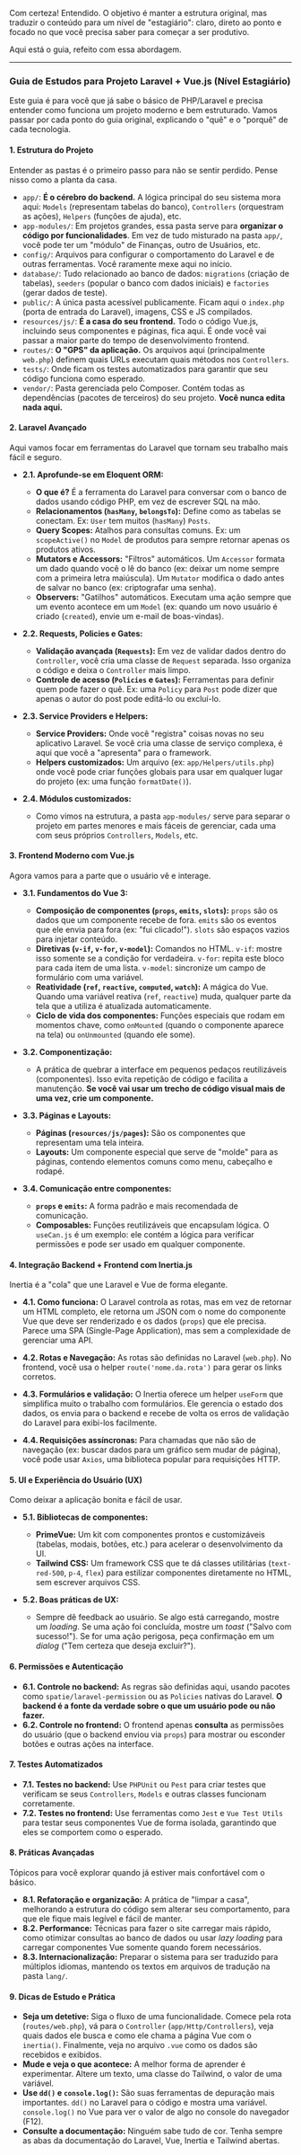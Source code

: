 Com certeza! Entendido. O objetivo é manter a estrutura original, mas traduzir o conteúdo para um nível de "estagiário": claro, direto ao ponto e focado no que você precisa saber para começar a ser produtivo.

Aqui está o guia, refeito com essa abordagem.

---

### **Guia de Estudos para Projeto Laravel + Vue.js (Nível Estagiário)**

Este guia é para você que já sabe o básico de PHP/Laravel e precisa entender como funciona um projeto moderno e bem estruturado. Vamos passar por cada ponto do guia original, explicando o "quê" e o "porquê" de cada tecnologia.

#### **1. Estrutura do Projeto**

Entender as pastas é o primeiro passo para não se sentir perdido. Pense nisso como a planta da casa.

* `app/`: **É o cérebro do backend.** A lógica principal do seu sistema mora aqui: `Models` (representam tabelas do banco), `Controllers` (orquestram as ações), `Helpers` (funções de ajuda), etc.
* `app-modules/`: Em projetos grandes, essa pasta serve para **organizar o código por funcionalidades**. Em vez de tudo misturado na pasta `app/`, você pode ter um "módulo" de Finanças, outro de Usuários, etc.
* `config/`: Arquivos para configurar o comportamento do Laravel e de outras ferramentas. Você raramente mexe aqui no início.
* `database/`: Tudo relacionado ao banco de dados: `migrations` (criação de tabelas), `seeders` (popular o banco com dados iniciais) e `factories` (gerar dados de teste).
* `public/`: A única pasta acessível publicamente. Ficam aqui o `index.php` (porta de entrada do Laravel), imagens, CSS e JS compilados.
* `resources/js/`: **É a casa do seu frontend.** Todo o código Vue.js, incluindo seus componentes e páginas, fica aqui. É onde você vai passar a maior parte do tempo de desenvolvimento frontend.
* `routes/`: **O "GPS" da aplicação.** Os arquivos aqui (principalmente `web.php`) definem quais URLs executam quais métodos nos `Controllers`.
* `tests/`: Onde ficam os testes automatizados para garantir que seu código funciona como esperado.
* `vendor/`: Pasta gerenciada pelo Composer. Contém todas as dependências (pacotes de terceiros) do seu projeto. **Você nunca edita nada aqui.**

#### **2. Laravel Avançado**

Aqui vamos focar em ferramentas do Laravel que tornam seu trabalho mais fácil e seguro.

* **2.1. Aprofunde-se em Eloquent ORM:**
    * **O que é?** É a ferramenta do Laravel para conversar com o banco de dados usando código PHP, em vez de escrever SQL na mão.
    * **Relacionamentos (`hasMany`, `belongsTo`):** Define como as tabelas se conectam. Ex: `User` tem muitos (`hasMany`) `Posts`.
    * **Query Scopes:** Atalhos para consultas comuns. Ex: um `scopeActive()` no `Model` de produtos para sempre retornar apenas os produtos ativos.
    * **Mutators e Accessors:** "Filtros" automáticos. Um `Accessor` formata um dado quando você o lê do banco (ex: deixar um nome sempre com a primeira letra maiúscula). Um `Mutator` modifica o dado antes de salvar no banco (ex: criptografar uma senha).
    * **Observers:** "Gatilhos" automáticos. Executam uma ação sempre que um evento acontece em um `Model` (ex: quando um novo usuário é criado (`created`), envie um e-mail de boas-vindas).

* **2.2. Requests, Policies e Gates:**
    * **Validação avançada (`Requests`):** Em vez de validar dados dentro do `Controller`, você cria uma classe de `Request` separada. Isso organiza o código e deixa o `Controller` mais limpo.
    * **Controle de acesso (`Policies` e `Gates`):** Ferramentas para definir quem pode fazer o quê. Ex: uma `Policy` para `Post` pode dizer que apenas o autor do post pode editá-lo ou excluí-lo.

* **2.3. Service Providers e Helpers:**
    * **Service Providers:** Onde você "registra" coisas novas no seu aplicativo Laravel. Se você cria uma classe de serviço complexa, é aqui que você a "apresenta" para o framework.
    * **Helpers customizados:** Um arquivo (ex: `app/Helpers/utils.php`) onde você pode criar funções globais para usar em qualquer lugar do projeto (ex: uma função `formatDate()`).

* **2.4. Módulos customizados:**
    * Como vimos na estrutura, a pasta `app-modules/` serve para separar o projeto em partes menores e mais fáceis de gerenciar, cada uma com seus próprios `Controllers`, `Models`, etc.

#### **3. Frontend Moderno com Vue.js**

Agora vamos para a parte que o usuário vê e interage.

* **3.1. Fundamentos do Vue 3:**
    * **Composição de componentes (`props`, `emits`, `slots`):** `props` são os dados que um componente recebe de fora. `emits` são os eventos que ele envia para fora (ex: "fui clicado!"). `slots` são espaços vazios para injetar conteúdo.
    * **Diretivas (`v-if`, `v-for`, `v-model`):** Comandos no HTML. `v-if`: mostre isso somente se a condição for verdadeira. `v-for`: repita este bloco para cada item de uma lista. `v-model`: sincronize um campo de formulário com uma variável.
    * **Reatividade (`ref`, `reactive`, `computed`, `watch`):** A mágica do Vue. Quando uma variável reativa (`ref`, `reactive`) muda, qualquer parte da tela que a utiliza é atualizada automaticamente.
    * **Ciclo de vida dos componentes:** Funções especiais que rodam em momentos chave, como `onMounted` (quando o componente aparece na tela) ou `onUnmounted` (quando ele some).

* **3.2. Componentização:**
    * A prática de quebrar a interface em pequenos pedaços reutilizáveis (componentes). Isso evita repetição de código e facilita a manutenção. **Se você vai usar um trecho de código visual mais de uma vez, crie um componente.**

* **3.3. Páginas e Layouts:**
    * **Páginas (`resources/js/pages`):** São os componentes que representam uma tela inteira.
    * **Layouts:** Um componente especial que serve de "molde" para as páginas, contendo elementos comuns como menu, cabeçalho e rodapé.

* **3.4. Comunicação entre componentes:**
    * **`props` e `emits`:** A forma padrão e mais recomendada de comunicação.
    * **Composables:** Funções reutilizáveis que encapsulam lógica. O `useCan.js` é um exemplo: ele contém a lógica para verificar permissões e pode ser usado em qualquer componente.

#### **4. Integração Backend + Frontend com Inertia.js**

Inertia é a "cola" que une Laravel e Vue de forma elegante.

* **4.1. Como funciona:** O Laravel controla as rotas, mas em vez de retornar um HTML completo, ele retorna um JSON com o nome do componente Vue que deve ser renderizado e os dados (`props`) que ele precisa. Parece uma SPA (Single-Page Application), mas sem a complexidade de gerenciar uma API.

* **4.2. Rotas e Navegação:** As rotas são definidas no Laravel (`web.php`). No frontend, você usa o helper `route('nome.da.rota')` para gerar os links corretos.

* **4.3. Formulários e validação:** O Inertia oferece um helper `useForm` que simplifica muito o trabalho com formulários. Ele gerencia o estado dos dados, os envia para o backend e recebe de volta os erros de validação do Laravel para exibi-los facilmente.

* **4.4. Requisições assíncronas:** Para chamadas que não são de navegação (ex: buscar dados para um gráfico sem mudar de página), você pode usar `Axios`, uma biblioteca popular para requisições HTTP.

#### **5. UI e Experiência do Usuário (UX)**

Como deixar a aplicação bonita e fácil de usar.

* **5.1. Bibliotecas de componentes:**
    * **PrimeVue:** Um kit com componentes prontos e customizáveis (tabelas, modais, botões, etc.) para acelerar o desenvolvimento da UI.
    * **Tailwind CSS:** Um framework CSS que te dá classes utilitárias (`text-red-500`, `p-4`, `flex`) para estilizar componentes diretamente no HTML, sem escrever arquivos CSS.

* **5.2. Boas práticas de UX:**
    * Sempre dê feedback ao usuário. Se algo está carregando, mostre um *loading*. Se uma ação foi concluída, mostre um *toast* ("Salvo com sucesso!"). Se for uma ação perigosa, peça confirmação em um *dialog* ("Tem certeza que deseja excluir?").

#### **6. Permissões e Autenticação**

* **6.1. Controle no backend:** As regras são definidas aqui, usando pacotes como `spatie/laravel-permission` ou as `Policies` nativas do Laravel. **O backend é a fonte da verdade sobre o que um usuário pode ou não fazer.**
* **6.2. Controle no frontend:** O frontend apenas **consulta** as permissões do usuário (que o backend enviou via `props`) para mostrar ou esconder botões e outras ações na interface.

#### **7. Testes Automatizados**

* **7.1. Testes no backend:** Use `PHPUnit` ou `Pest` para criar testes que verificam se seus `Controllers`, `Models` e outras classes funcionam corretamente.
* **7.2. Testes no frontend:** Use ferramentas como `Jest` e `Vue Test Utils` para testar seus componentes Vue de forma isolada, garantindo que eles se comportem como o esperado.

#### **8. Práticas Avançadas**

Tópicos para você explorar quando já estiver mais confortável com o básico.

* **8.1. Refatoração e organização:** A prática de "limpar a casa", melhorando a estrutura do código sem alterar seu comportamento, para que ele fique mais legível e fácil de manter.
* **8.2. Performance:** Técnicas para fazer o site carregar mais rápido, como otimizar consultas ao banco de dados ou usar *lazy loading* para carregar componentes Vue somente quando forem necessários.
* **8.3. Internacionalização:** Preparar o sistema para ser traduzido para múltiplos idiomas, mantendo os textos em arquivos de tradução na pasta `lang/`.

#### **9. Dicas de Estudo e Prática**

* **Seja um detetive:** Siga o fluxo de uma funcionalidade. Comece pela rota (`routes/web.php`), vá para o `Controller` (`app/Http/Controllers`), veja quais dados ele busca e como ele chama a página Vue com o `inertia()`. Finalmente, veja no arquivo `.vue` como os dados são recebidos e exibidos.
* **Mude e veja o que acontece:** A melhor forma de aprender é experimentar. Altere um texto, uma classe do Tailwind, o valor de uma variável.
* **Use `dd()` e `console.log()`:** São suas ferramentas de depuração mais importantes. `dd()` no Laravel para o código e mostra uma variável. `console.log()` no Vue para ver o valor de algo no console do navegador (F12).
* **Consulte a documentação:** Ninguém sabe tudo de cor. Tenha sempre as abas da documentação do Laravel, Vue, Inertia e Tailwind abertas.